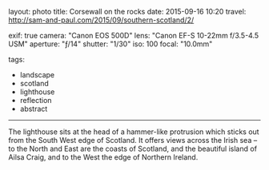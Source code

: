 layout: photo
title: Corsewall on the rocks
date: 2015-09-16 10:20
travel: http://sam-and-paul.com/2015/09/southern-scotland/2/

exif: true
camera: "Canon EOS 500D"
lens: "Canon EF-S 10-22mm f/3.5-4.5 USM"
aperture: "ƒ/14"
shutter: "1/30"
iso: 100
focal: "10.0mm"

tags:
  - landscape
  - scotland
  - lighthouse
  - reflection
  - abstract
---

The lighthouse sits at the head of a hammer-like protrusion which sticks out from the South West edge of Scotland. It offers views across the Irish sea – to the North and East are the coasts of Scotland, and the beautiful island of Ailsa Craig, and to the West the edge of Northern Ireland.
